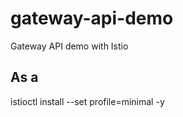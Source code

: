 # gateway-api-demo
Gateway API demo with Istio



## As a 
istioctl install --set profile=minimal -y